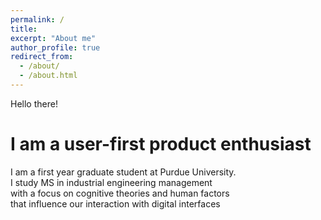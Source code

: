 ```yaml
---
permalink: /
title: 
excerpt: "About me"
author_profile: true
redirect_from: 
  - /about/
  - /about.html
---
```


Hello there!


# I am a user-first product enthusiast 
I am a first year graduate student at Purdue University. 
<br/> I study MS in industrial engineering management <br/> with a focus on cognitive theories and human factors <br/> that influence our interaction with digital interfaces
